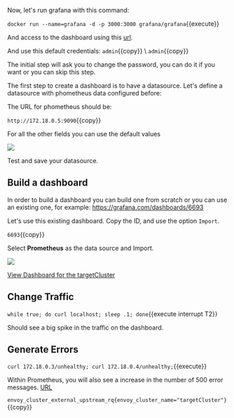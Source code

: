 Now, let's run grafana with this command:

`docker run --name=grafana -d -p 3000:3000 grafana/grafana`{{execute}}

And access to the dashboard using this [url]({{TRAFFIC_HOST1_3000}}).

And use this default credentials:
`admin`{{copy}} \ `admin`{{copy}}

The initial step will ask you to change the password, you can do it if you want or you can skip this step.

The first step to create a dashboard is to have a datasource. Let's define a datasource with phometheus data configured before:

The URL for phometheus should be:

`http://172.18.0.5:9090`{{copy}}

For all the other fields you can use the default values

![](/envoyproxy/scenarios/implementing-metrics-tracing/assets/prometheus-data-source.png)

Test and save your datasource.

## Build a dashboard

In order to build a dashboard you can build one from scratch or you can use an existing one, for example:
https://grafana.com/dashboards/6693

Let's use this existing dashboard. Copy the ID, and use the option `Import`.

`6693`{{copy}}

Select **Prometheus** as the data source and Import.

![](/envoyproxy/scenarios/implementing-metrics-tracing/assets/import.png)

[View Dashboard for the targetCluster]({{TRAFFIC_HOST1_3000}}/d/000000003/envoy-proxy?refresh=5s&orgId=1&var-cluster=targetCluster&var-hosts=All)

## Change Traffic

`while true; do curl localhost; sleep .1; done`{{execute interrupt T2}}

Should see a big spike in the traffic on the dashboard.

## Generate Errors

`curl 172.18.0.3/unhealthy; curl 172.18.0.4/unhealthy;`{{execute}}

Within Prometheus, you will also see a increase in the number of 500 error messages.
[URL]({{TRAFFIC_HOST1_9090}}/graph)

`envoy_cluster_external_upstream_rq{envoy_cluster_name="targetCluster"}`{{copy}}
